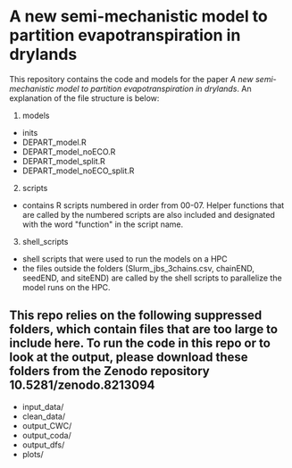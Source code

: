 # A new semi-mechanistic model to partition evapotranspiration in drylands

This repository contains the code and models for the paper *A new semi-mechanistic model to partition evapotranspiration in drylands*. An explanation of the file structure is below:

1. models
  - inits
  - DEPART_model.R
  - DEPART_model_noECO.R
  - DEPART_model_split.R
  - DEPART_model_noECO_split.R

2. scripts
  - contains R scripts numbered in order from 00-07. Helper functions that are called by the numbered scripts are also included and designated with the word "function" in the script name.

3. shell_scripts
  - shell scripts that were used to run the models on a HPC
  - the files outside the folders (Slurm_jbs_3chains.csv, chainEND, seedEND, and siteEND) are called by the shell scripts to parallelize the model runs on the HPC.


## This repo relies on the following suppressed folders, which contain files that are too large to include here. To run the code in this repo or to look at the output, please download these folders from the Zenodo repository 10.5281/zenodo.8213094
  - input_data/
  - clean_data/
  - output_CWC/
  - output_coda/
  - output_dfs/
  - plots/

